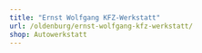 ```yaml
---
title: "Ernst Wolfgang KFZ-Werkstatt"
url: /oldenburg/ernst-wolfgang-kfz-werkstatt/
shop: Autowerkstatt
---
```

